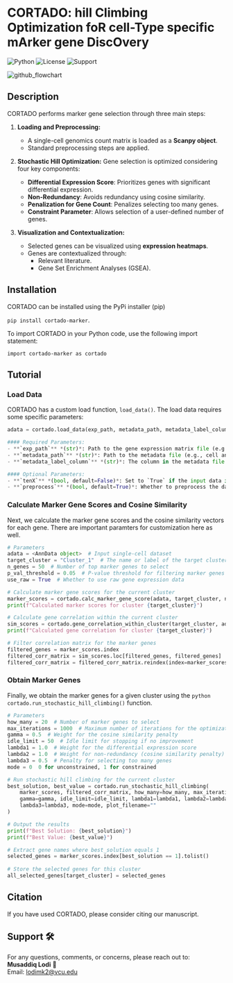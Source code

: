 # CORTADO: hill Climbing Optimization foR cell-Type specific mArker gene DiscOvery
![Python](https://img.shields.io/badge/Python-3.8+-3776AB?logo=python&logoColor=white) ![License](https://img.shields.io/badge/License-MIT-green) ![Support](https://img.shields.io/badge/Support-Contact-blue)  


![github_flowchart](https://github.com/user-attachments/assets/8fec5bc5-fd99-47cb-a566-cbf1c69e1370)


## Description 

CORTADO performs marker gene selection through three main steps:

1. **Loading and Preprocessing:**
   - A single-cell genomics count matrix is loaded as a **Scanpy object**.
   - Standard preprocessing steps are applied.

2. **Stochastic Hill Optimization:**
   Gene selection is optimized considering four key components:
   - **Differential Expression Score**: Prioritizes genes with significant differential expression.
   - **Non-Redundancy**: Avoids redundancy using cosine similarity.
   - **Penalization for Gene Count**: Penalizes selecting too many genes.
   - **Constraint Parameter**: Allows selection of a user-defined number of genes.

3. **Visualization and Contextualization:**
   - Selected genes can be visualized using **expression heatmaps**.
   - Genes are contextualized through:
     - Relevant literature.
     - Gene Set Enrichment Analyses (GSEA).


## Installation

CORTADO can be installed using the PyPi installer (pip)

``` pip install cortado-marker ```. 

To import CORTADO in your Python code, use the following import statement:

``` import cortado-marker as cortado ```

## Tutorial 

### Load Data

CORTADO has a custom load function, ``` load_data() ```. The load data requires some specific parameters:

```python
adata = cortado.load_data(exp_path, metadata_path, metadata_label_column, tenX=False, preprocess=True) 

#### Required Parameters:
- **`exp_path`** *(str)*: Path to the gene expression matrix file (e.g., counts matrix in CSV format).  
- **`metadata_path`** *(str)*: Path to the metadata file (e.g., cell annotations in CSV format).  
- **`metadata_label_column`** *(str)*: The column in the metadata file containing group labels.  

#### Optional Parameters:
- **`tenX`** *(bool, default=False)*: Set to `True` if the input data is in 10X format.  
- **`preprocess`** *(bool, default=True)*: Whether to preprocess the data (log transformation and scaling).  
```
### Calculate Marker Gene Scores and Cosine Similarity 

Next, we calculate the marker gene scores and the cosine similarity vectors for each gene. There are important paramters for customization here as well. 

```python
# Parameters
adata = <AnnData object>  # Input single-cell dataset
target_cluster = "Cluster_1"  # The name or label of the target cluster
n_genes = 50  # Number of top marker genes to select
p_val_threshold = 0.05  # P-value threshold for filtering marker genes
use_raw = True  # Whether to use raw gene expression data

# Calculate marker gene scores for the current cluster
marker_scores = cortado.calc_marker_gene_score(adata, target_cluster, n_genes, p_val_threshold, use_raw=use_raw)
print(f"Calculated marker scores for cluster {target_cluster}")

# Calculate gene correlation within the current cluster
sim_scores = cortado.gene_correlation_within_cluster(target_cluster, adata)
print(f"Calculated gene correlation for cluster {target_cluster}")

# Filter correlation matrix for the marker genes
filtered_genes = marker_scores.index
filtered_corr_matrix = sim_scores.loc[filtered_genes, filtered_genes]
filtered_corr_matrix = filtered_corr_matrix.reindex(index=marker_scores.index, columns=marker_scores.index)

```

### Obtain Marker Genes 

Finally, we obtain the marker genes for a given cluster using the ```python cortado.run_stochastic_hill_climbing()``` function. 

```python
# Parameters
how_many = 20  # Number of marker genes to select
max_iterations = 1000  # Maximum number of iterations for the optimization
gamma = 0.5  # Weight for the cosine similarity penalty
idle_limit = 50  # Idle limit for stopping if no improvement
lambda1 = 1.0  # Weight for the differential expression score
lambda2 = 1.0  # Weight for non-redundancy (cosine similarity penalty)
lambda3 = 0.5  # Penalty for selecting too many genes
mode = 0  0 for unconstrained, 1 for constrained

# Run stochastic hill climbing for the current cluster
best_solution, best_value = cortado.run_stochastic_hill_climbing(
    marker_scores, filtered_corr_matrix, how_many=how_many, max_iterations=max_iterations, 
    gamma=gamma, idle_limit=idle_limit, lambda1=lambda1, lambda2=lambda2, 
    lambda3=lambda3, mode=mode, plot_filename=""
)

# Output the results
print(f"Best Solution: {best_solution}")
print(f"Best Value: {best_value}")

# Extract gene names where best_solution equals 1
selected_genes = marker_scores.index[best_solution == 1].tolist()
        
# Store the selected genes for this cluster
all_selected_genes[target_cluster] = selected_genes
```


## Citation 

If you have used CORTADO, please consider citing our manuscript. 

## Support 🛠️  
For any questions, comments, or concerns, please reach out to:  
**Musaddiq Lodi** 📧  
Email: [lodimk2@vcu.edu](mailto:lodimk2@vcu.edu)  
